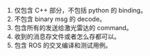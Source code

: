 1. 仅包含 C++ 部分，不包括 python 的 binding。
2. 不包含 binary msg 的 decode。
3. 包含所有的发送给激光雷达的 command。
4. 收到的消息存文件或者怎么存都可以。
5. 包含 ROS 的交叉编译和测试用例。
